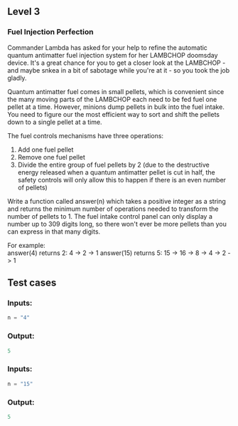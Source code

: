 ## Level 3
### Fuel Injection Perfection  

 Commander Lambda has asked for your help to refine
 the automatic quantum antimatter fuel injection
 system for her LAMBCHOP doomsday device.  It's a
 great chance for you to get a closer look at the
 LAMBCHOP - and maybe snkea in a bit of sabotage
 while you're at it - so you took the job gladly.  
 
 Quantum antimatter fuel comes in small pellets,
 which is convenient since the many moving parts of
 the LAMBCHOP each need to be fed fuel one pellet at
 a time.  However, minions dump pellets in bulk into
 the fuel intake.  You need to figure our the most
 efficient way to sort and shift the pellets down to
 a single pellet at a time.  
 
 The fuel controls mechanisms have three operations:  
 1. Add one fuel pellet  
 2. Remove one fuel pellet  
 3. Divide the entire group of fuel pellets by 2 (due
 to the destructive energy released when a quantum
 antimatter pellet is cut in half, the safety
 controls will only allow this to happen if there is
 an even number of pellets)  
 
 Write a function called answer(n) which takes a
 positive integer as a string and returns the minimum
 number of operations needed to transform the number
 of pellets to 1.  The fuel intake control panel can
 only display a number up to 309 digits long, so
 there won't ever be more pellets than you can
 express in that many digits.  
 
 For example:  
 answer(4) returns 2: 4 -> 2 -> 1
 answer(15) returns 5: 15 -> 16 -> 8 -> 4 -> 2 -> 1  
 
  ## Test cases
 ### Inputs:
 ```python
n = "4"  
```
### Output:
 ```python
5  
```
 ### Inputs:
  ```python
n = "15"  
```
### Output:
 ```python
5  
```
